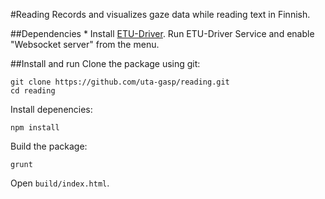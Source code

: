 #Reading
Records and visualizes gaze data while reading text in Finnish.

##Dependencies
    * Install [ETU-Driver](http://www.sis.uta.fi/~csolsp/downloads.php?id=ETUDriver). Run ETU-Driver Service and enable "Websocket server" from the menu.

##Install and run
Clone the package using git:

    git clone https://github.com/uta-gasp/reading.git
    cd reading

Install depenencies:

    npm install

Build the package:

    grunt

Open `build/index.html`.